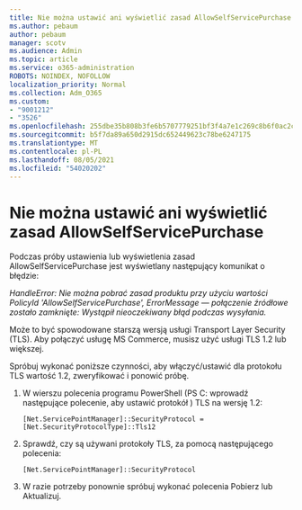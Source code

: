```yaml
---
title: Nie można ustawić ani wyświetlić zasad AllowSelfServicePurchase
ms.author: pebaum
author: pebaum
manager: scotv
ms.audience: Admin
ms.topic: article
ms.service: o365-administration
ROBOTS: NOINDEX, NOFOLLOW
localization_priority: Normal
ms.collection: Adm_O365
ms.custom:
- "9001212"
- "3526"
ms.openlocfilehash: 255dbe35b808b3fe6b5707779251bf3f4a7e1c269c8b6f0ac2cb43ca03c469e9
ms.sourcegitcommit: b5f7da89a650d2915dc652449623c78be6247175
ms.translationtype: MT
ms.contentlocale: pl-PL
ms.lasthandoff: 08/05/2021
ms.locfileid: "54020202"
---
```

# <a name="unable-to-set-or-view-the-allowselfservicepurchase-policy"></a>Nie można ustawić ani wyświetlić zasad AllowSelfServicePurchase

Podczas próby ustawienia lub wyświetlenia zasad AllowSelfServicePurchase jest wyświetlany następujący komunikat o błędzie:

*HandleError: Nie można pobrać zasad produktu przy użyciu wartości PolicyId 'AllowSelfServicePurchase', ErrorMessage — połączenie źródłowe zostało zamknięte: Wystąpił nieoczekiwany błąd podczas wysyłania.*

Może to być spowodowane starszą wersją usługi Transport Layer Security (TLS). Aby połączyć usługę MS Commerce, musisz użyć usługi TLS 1.2 lub większej.  

Spróbuj wykonać poniższe czynności, aby włączyć/ustawić dla protokołu TLS wartość 1.2, zweryfikować i ponowić próbę.
 1. W wierszu polecenia programu PowerShell (PS C: wprowadź następujące polecenie, aby ustawić protokół \) TLS na wersję 1.2:

    `[Net.ServicePointManager]::SecurityProtocol = [Net.SecurityProtocolType]::Tls12`

2. Sprawdź, czy są używani protokoły TLS, za pomocą następującego polecenia:

    `[Net.ServicePointManager]::SecurityProtocol` 

3. W razie potrzeby ponownie spróbuj wykonać polecenia Pobierz lub Aktualizuj.

